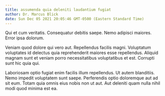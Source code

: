 ```yaml
---
title: assumenda quia deleniti laudantium fugiat
author: Dr. Marcus Blick
date: Sun Dec 05 2021 20:05:46 GMT-0500 (Eastern Standard Time)
---
```

Qui et cum veritatis. Consequatur debitis saepe. Nemo adipisci maiores. Error ipsa dolorum.

 Veniam quod dolore qui vero aut. Repellendus facilis magni. Voluptatum voluptates id delectus quia reprehenderit maiores esse repellendus. Aliquid magnam sunt et veniam porro necessitatibus voluptatibus et est. Corrupti sunt hic quia qui.

 Laboriosam optio fugiat enim facilis illum repellendus. Ut autem blanditiis. Nemo impedit voluptatem sunt saepe. Perferendis optio doloremque aut ad sit eum. Totam quia omnis eius nobis non ut aut. Aut deleniti quam nulla nihil modi quod minima est ea.